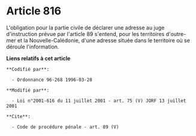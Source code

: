 # Article 816

L'obligation pour la partie civile de déclarer une adresse au juge d'instruction prévue par l'article 89 s'entend, pour les
territoires d'outre-mer et la Nouvelle-Calédonie, d'une adresse située dans le territoire où se déroule l'information.

**Liens relatifs à cet article**

	**Codifié par**:

	  - Ordonnance 96-268 1996-03-28

	**Modifié par**:

	  - Loi n°2001-616 du 11 juillet 2001 - art. 75 (V) JORF 13 juillet 2001

	**Cite**:

	  - Code de procédure pénale - art. 89 (V)
